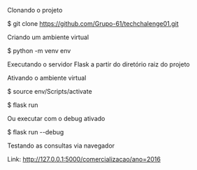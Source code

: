 Clonando o projeto

$ git clone https://github.com/Grupo-61/techchalenge01.git

Criando um ambiente virtual

$ python -m venv env

Executando o servidor Flask a partir do diretório raiz do projeto

Ativando o ambiente virtual

$ source env/Scripts/activate 

$ flask run

Ou executar com o debug ativado

$ flask run --debug

Testando as consultas via navegador

Link: http://127.0.0.1:5000/comercializacao/ano=2016